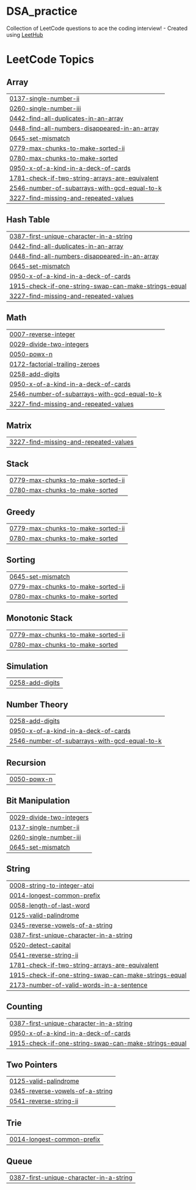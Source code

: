 # DSA_practice
Collection of LeetCode questions to ace the coding interview! - Created using [LeetHub](https://github.com/QasimWani/LeetHub)

<!---LeetCode Topics Start-->
# LeetCode Topics
## Array
|  |
| ------- |
| [0137-single-number-ii](https://github.com/srihithaV/DSA_practice/tree/master/0137-single-number-ii) |
| [0260-single-number-iii](https://github.com/srihithaV/DSA_practice/tree/master/0260-single-number-iii) |
| [0442-find-all-duplicates-in-an-array](https://github.com/srihithaV/DSA_practice/tree/master/0442-find-all-duplicates-in-an-array) |
| [0448-find-all-numbers-disappeared-in-an-array](https://github.com/srihithaV/DSA_practice/tree/master/0448-find-all-numbers-disappeared-in-an-array) |
| [0645-set-mismatch](https://github.com/srihithaV/DSA_practice/tree/master/0645-set-mismatch) |
| [0779-max-chunks-to-make-sorted-ii](https://github.com/srihithaV/DSA_practice/tree/master/0779-max-chunks-to-make-sorted-ii) |
| [0780-max-chunks-to-make-sorted](https://github.com/srihithaV/DSA_practice/tree/master/0780-max-chunks-to-make-sorted) |
| [0950-x-of-a-kind-in-a-deck-of-cards](https://github.com/srihithaV/DSA_practice/tree/master/0950-x-of-a-kind-in-a-deck-of-cards) |
| [1781-check-if-two-string-arrays-are-equivalent](https://github.com/srihithaV/DSA_practice/tree/master/1781-check-if-two-string-arrays-are-equivalent) |
| [2546-number-of-subarrays-with-gcd-equal-to-k](https://github.com/srihithaV/DSA_practice/tree/master/2546-number-of-subarrays-with-gcd-equal-to-k) |
| [3227-find-missing-and-repeated-values](https://github.com/srihithaV/DSA_practice/tree/master/3227-find-missing-and-repeated-values) |
## Hash Table
|  |
| ------- |
| [0387-first-unique-character-in-a-string](https://github.com/srihithaV/DSA_practice/tree/master/0387-first-unique-character-in-a-string) |
| [0442-find-all-duplicates-in-an-array](https://github.com/srihithaV/DSA_practice/tree/master/0442-find-all-duplicates-in-an-array) |
| [0448-find-all-numbers-disappeared-in-an-array](https://github.com/srihithaV/DSA_practice/tree/master/0448-find-all-numbers-disappeared-in-an-array) |
| [0645-set-mismatch](https://github.com/srihithaV/DSA_practice/tree/master/0645-set-mismatch) |
| [0950-x-of-a-kind-in-a-deck-of-cards](https://github.com/srihithaV/DSA_practice/tree/master/0950-x-of-a-kind-in-a-deck-of-cards) |
| [1915-check-if-one-string-swap-can-make-strings-equal](https://github.com/srihithaV/DSA_practice/tree/master/1915-check-if-one-string-swap-can-make-strings-equal) |
| [3227-find-missing-and-repeated-values](https://github.com/srihithaV/DSA_practice/tree/master/3227-find-missing-and-repeated-values) |
## Math
|  |
| ------- |
| [0007-reverse-integer](https://github.com/srihithaV/DSA_practice/tree/master/0007-reverse-integer) |
| [0029-divide-two-integers](https://github.com/srihithaV/DSA_practice/tree/master/0029-divide-two-integers) |
| [0050-powx-n](https://github.com/srihithaV/DSA_practice/tree/master/0050-powx-n) |
| [0172-factorial-trailing-zeroes](https://github.com/srihithaV/DSA_practice/tree/master/0172-factorial-trailing-zeroes) |
| [0258-add-digits](https://github.com/srihithaV/DSA_practice/tree/master/0258-add-digits) |
| [0950-x-of-a-kind-in-a-deck-of-cards](https://github.com/srihithaV/DSA_practice/tree/master/0950-x-of-a-kind-in-a-deck-of-cards) |
| [2546-number-of-subarrays-with-gcd-equal-to-k](https://github.com/srihithaV/DSA_practice/tree/master/2546-number-of-subarrays-with-gcd-equal-to-k) |
| [3227-find-missing-and-repeated-values](https://github.com/srihithaV/DSA_practice/tree/master/3227-find-missing-and-repeated-values) |
## Matrix
|  |
| ------- |
| [3227-find-missing-and-repeated-values](https://github.com/srihithaV/DSA_practice/tree/master/3227-find-missing-and-repeated-values) |
## Stack
|  |
| ------- |
| [0779-max-chunks-to-make-sorted-ii](https://github.com/srihithaV/DSA_practice/tree/master/0779-max-chunks-to-make-sorted-ii) |
| [0780-max-chunks-to-make-sorted](https://github.com/srihithaV/DSA_practice/tree/master/0780-max-chunks-to-make-sorted) |
## Greedy
|  |
| ------- |
| [0779-max-chunks-to-make-sorted-ii](https://github.com/srihithaV/DSA_practice/tree/master/0779-max-chunks-to-make-sorted-ii) |
| [0780-max-chunks-to-make-sorted](https://github.com/srihithaV/DSA_practice/tree/master/0780-max-chunks-to-make-sorted) |
## Sorting
|  |
| ------- |
| [0645-set-mismatch](https://github.com/srihithaV/DSA_practice/tree/master/0645-set-mismatch) |
| [0779-max-chunks-to-make-sorted-ii](https://github.com/srihithaV/DSA_practice/tree/master/0779-max-chunks-to-make-sorted-ii) |
| [0780-max-chunks-to-make-sorted](https://github.com/srihithaV/DSA_practice/tree/master/0780-max-chunks-to-make-sorted) |
## Monotonic Stack
|  |
| ------- |
| [0779-max-chunks-to-make-sorted-ii](https://github.com/srihithaV/DSA_practice/tree/master/0779-max-chunks-to-make-sorted-ii) |
| [0780-max-chunks-to-make-sorted](https://github.com/srihithaV/DSA_practice/tree/master/0780-max-chunks-to-make-sorted) |
## Simulation
|  |
| ------- |
| [0258-add-digits](https://github.com/srihithaV/DSA_practice/tree/master/0258-add-digits) |
## Number Theory
|  |
| ------- |
| [0258-add-digits](https://github.com/srihithaV/DSA_practice/tree/master/0258-add-digits) |
| [0950-x-of-a-kind-in-a-deck-of-cards](https://github.com/srihithaV/DSA_practice/tree/master/0950-x-of-a-kind-in-a-deck-of-cards) |
| [2546-number-of-subarrays-with-gcd-equal-to-k](https://github.com/srihithaV/DSA_practice/tree/master/2546-number-of-subarrays-with-gcd-equal-to-k) |
## Recursion
|  |
| ------- |
| [0050-powx-n](https://github.com/srihithaV/DSA_practice/tree/master/0050-powx-n) |
## Bit Manipulation
|  |
| ------- |
| [0029-divide-two-integers](https://github.com/srihithaV/DSA_practice/tree/master/0029-divide-two-integers) |
| [0137-single-number-ii](https://github.com/srihithaV/DSA_practice/tree/master/0137-single-number-ii) |
| [0260-single-number-iii](https://github.com/srihithaV/DSA_practice/tree/master/0260-single-number-iii) |
| [0645-set-mismatch](https://github.com/srihithaV/DSA_practice/tree/master/0645-set-mismatch) |
## String
|  |
| ------- |
| [0008-string-to-integer-atoi](https://github.com/srihithaV/DSA_practice/tree/master/0008-string-to-integer-atoi) |
| [0014-longest-common-prefix](https://github.com/srihithaV/DSA_practice/tree/master/0014-longest-common-prefix) |
| [0058-length-of-last-word](https://github.com/srihithaV/DSA_practice/tree/master/0058-length-of-last-word) |
| [0125-valid-palindrome](https://github.com/srihithaV/DSA_practice/tree/master/0125-valid-palindrome) |
| [0345-reverse-vowels-of-a-string](https://github.com/srihithaV/DSA_practice/tree/master/0345-reverse-vowels-of-a-string) |
| [0387-first-unique-character-in-a-string](https://github.com/srihithaV/DSA_practice/tree/master/0387-first-unique-character-in-a-string) |
| [0520-detect-capital](https://github.com/srihithaV/DSA_practice/tree/master/0520-detect-capital) |
| [0541-reverse-string-ii](https://github.com/srihithaV/DSA_practice/tree/master/0541-reverse-string-ii) |
| [1781-check-if-two-string-arrays-are-equivalent](https://github.com/srihithaV/DSA_practice/tree/master/1781-check-if-two-string-arrays-are-equivalent) |
| [1915-check-if-one-string-swap-can-make-strings-equal](https://github.com/srihithaV/DSA_practice/tree/master/1915-check-if-one-string-swap-can-make-strings-equal) |
| [2173-number-of-valid-words-in-a-sentence](https://github.com/srihithaV/DSA_practice/tree/master/2173-number-of-valid-words-in-a-sentence) |
## Counting
|  |
| ------- |
| [0387-first-unique-character-in-a-string](https://github.com/srihithaV/DSA_practice/tree/master/0387-first-unique-character-in-a-string) |
| [0950-x-of-a-kind-in-a-deck-of-cards](https://github.com/srihithaV/DSA_practice/tree/master/0950-x-of-a-kind-in-a-deck-of-cards) |
| [1915-check-if-one-string-swap-can-make-strings-equal](https://github.com/srihithaV/DSA_practice/tree/master/1915-check-if-one-string-swap-can-make-strings-equal) |
## Two Pointers
|  |
| ------- |
| [0125-valid-palindrome](https://github.com/srihithaV/DSA_practice/tree/master/0125-valid-palindrome) |
| [0345-reverse-vowels-of-a-string](https://github.com/srihithaV/DSA_practice/tree/master/0345-reverse-vowels-of-a-string) |
| [0541-reverse-string-ii](https://github.com/srihithaV/DSA_practice/tree/master/0541-reverse-string-ii) |
## Trie
|  |
| ------- |
| [0014-longest-common-prefix](https://github.com/srihithaV/DSA_practice/tree/master/0014-longest-common-prefix) |
## Queue
|  |
| ------- |
| [0387-first-unique-character-in-a-string](https://github.com/srihithaV/DSA_practice/tree/master/0387-first-unique-character-in-a-string) |
<!---LeetCode Topics End-->